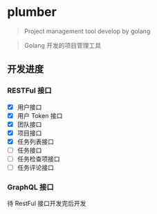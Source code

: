 # plumber  
> Project management tool develop by golang  

> Golang 开发的项目管理工具  


## 开发进度

### RESTFul 接口  
- [x] 用户接口  
- [x] 用户 Token 接口  
- [x] 团队接口  
- [x] 项目接口  
- [x] 任务列表接口  
- [ ] 任务接口  
- [ ] 任务检查项接口  
- [ ] 任务评论接口  

### GraphQL 接口  

待 RestFul 接口开发完后开发  
